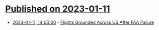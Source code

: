 # [Published on 2023-01-11](index.md)

* [2023-01-11, 14:00:00](https://news.slashdot.org/story/23/01/11/122250/flights-grounded-across-us-after-faa-failure?utm_source=rss1.0mainlinkanon&utm_medium=feed) - [Flights Grounded Across US After FAA Failure](https://news.slashdot.org/story/23/01/11/122250/flights-grounded-across-us-after-faa-failure?utm_source=rss1.0mainlinkanon&utm_medium=feed)

